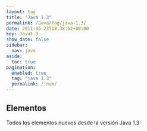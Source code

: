 ```yaml
---
layout: tag
title: "Java 1.3"
permalink: /Java/tag/java-1.3/
date: 2011-06-23T18:38:52+00:00
key: Java1.3
show_date: false
sidebar:
  nav: java
aside:
  toc: true
pagination: 
  enabled: true
  tag: "java 1.3"
  permalink: /:num/    
---
```


<h2>Elementos</h2>
Todos los elementos nuevos desde la versión Java 1.3: